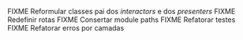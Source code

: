 FIXME Reformular classes pai dos _interactors_ e dos _presenters_
FIXME Redefinir rotas
FIXME Consertar module paths
FIXME Refatorar testes
FIXME Refatorar erros por camadas
